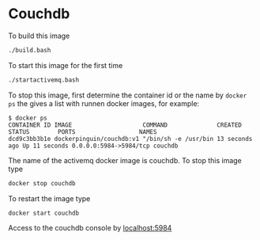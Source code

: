 # Couchdb

To build this image
```bash
./build.bash
```

To start this image for the first time
```bash
./startactivemq.bash
```

To stop this image, first determine the container id or the name by `docker ps` the gives
a list with runnen docker images, for example:


	$ docker ps
	CONTAINER ID IMAGE                    COMMAND              CREATED        STATUS        PORTS                  NAMES
	dcd9c3bb3b1e dockerpinguin/couchdb:v1 "/bin/sh -e /usr/bin 13 seconds ago Up 11 seconds 0.0.0.0:5984->5984/tcp couchdb 

The name of the activemq docker image is couchdb. To stop this image type
```bash
docker stop couchdb
```

To restart the image type
```bash
docker start couchdb
```

Access to the couchdb console by [localhost:5984](http://localhost:5984/_utils) 